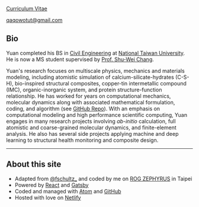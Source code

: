 

[Curriculum Vitae](https://drive.google.com/file/d/1oumg9hWhbhjsvoUpB5QpmyBvsQnCMg_c/view?usp=sharing')

<a href='mailto:qaqowotut@gmail.com'> qaqowotut@gmail.com </a>

## Bio

Yuan completed his BS in [Civil Engineering](http://www.ce.ntu.edu.tw/en/) at [National Taiwan University](https://www.ntu.edu.tw/english/index.html). He is now a MS student supervised by [Prof. Shu-Wei Chang](https://sites.google.com/site/ntuchangsw/).

Yuan's research focuses on multiscale physics, mechanics and materials modeling, including atomistic simulation of calcium-silicate-hydrates (C-S-H), bio-inspired structural composites, copper-tin intermetallic compound (IMC), organic-inorganic system, and protein structure-function relationship. He has worked for years on computational mechanics, molecular dynamics along with associated mathematical formulation, coding, and algorithm (see [GitHub Repo](https://github.com/Chiang-Yuan)). With an emphasis on computational modeling and high performance scientific computing, Yuan engages in many research projects involving *ab-initio* calculation, full atomistic and coarse-grained molecular dynamics, and finite-element analysis. He also has several side projects applying machine and deep learning to structural health monitoring and composite design.

-----

## About this site

* Adapted from [@fschultz_](https://twitter.com/fschultz_) and coded by me on [ROG ZEPHYRUS](https://www.asus.com/ROG-Zephyrus-M-GU502-Studio-Edition/) in Taipei
* Powered by [React](https://reactjs.org/) and [Gatsby](https://www.gatsbyjs.org/)
* Coded and managed with [Atom](https://atom.io/) and [GitHub](https://github.com/)
* Hosted with love on [Netlify](https://www.netlify.com/)
